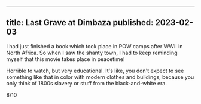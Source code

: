----
title: Last Grave at Dimbaza
published: 2023-02-03
----

I had just finished a book which took place in POW camps after WWII in North Africa. So when I saw the shanty town, I had to keep reminding myself that this movie takes place in peacetime!

Horrible to watch, but very educational. It's like, you don't expect to see something like that in color with modern clothes and buildings, because you only think of 1800s slavery or stuff from the black-and-white era.

8/10
